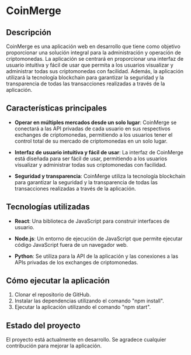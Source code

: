 # CoinMerge

## Descripción

CoinMerge es una aplicación web en desarrollo que tiene como objetivo proporcionar una solución integral para la administración y operación de criptomonedas. La aplicación se centrará en proporcionar una interfaz de usuario intuitiva y fácil de usar que permita a los usuarios visualizar y administrar todas sus criptomonedas con facilidad. Además, la aplicación utilizará la tecnología blockchain para garantizar la seguridad y la transparencia de todas las transacciones realizadas a través de la aplicación.

## Características principales

- **Operar en múltiples mercados desde un solo lugar**: CoinMerge se conectará a las API privadas de cada usuario en sus respectivos exchanges de criptomonedas, permitiendo a los usuarios tener el control total de su mercado de criptomonedas en un solo lugar.

- **Interfaz de usuario intuitiva y fácil de usar**: La interfaz de CoinMerge está diseñada para ser fácil de usar, permitiendo a los usuarios visualizar y administrar todas sus criptomonedas con facilidad.

- **Seguridad y transparencia**: CoinMerge utiliza la tecnología blockchain para garantizar la seguridad y la transparencia de todas las transacciones realizadas a través de la aplicación.

## Tecnologías utilizadas

- **React**: Una biblioteca de JavaScript para construir interfaces de usuario.

- **Node.js**: Un entorno de ejecución de JavaScript que permite ejecutar código JavaScript fuera de un navegador web.

- **Python**: Se utiliza para la API de la aplicación y las conexiones a las APIs privadas de los exchanges de criptomonedas.

## Cómo ejecutar la aplicación

1. Clonar el repositorio de GitHub.
2. Instalar las dependencias utilizando el comando "npm install".
3. Ejecutar la aplicación utilizando el comando "npm start".

## Estado del proyecto

El proyecto está actualmente en desarrollo. Se agradece cualquier contribución para mejorar la aplicación.

